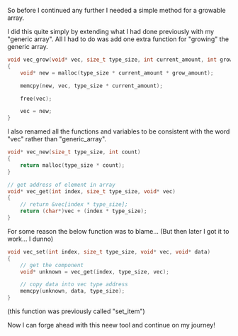 So before I continued any further I needed a simple method for a growable array.

I did this quite simply by extending what I had done previously with my "generic array". All I had to do was add one extra function for "growing" the generic array.

```c
void vec_grow(void* vec, size_t type_size, int current_amount, int grow_amount)
{
	void* new = malloc(type_size * current_amount * grow_amount);

	memcpy(new, vec, type_size * current_amount);

	free(vec);

	vec = new;
}
```

I also renamed all the functions and variables to be consistent with the word "vec" rather than "generic_array".

```c
void* vec_new(size_t type_size, int count)
{
    return malloc(type_size * count);
}

// get address of element in array
void* vec_get(int index, size_t type_size, void* vec)
{
    // return &vec[index * type_size];
    return (char*)vec + (index * type_size);
}
```

For some reason the below function was to blame... (But then later I got it to work... I dunno)

```c
void vec_set(int index, size_t type_size, void* vec, void* data)
{
    // get the component
    void* unknown = vec_get(index, type_size, vec);

    // copy data into vec type address
    memcpy(unknown, data, type_size);
}
```

(this function was previously called "set_item")

Now I can forge ahead with this neew tool and continue on my journey!
